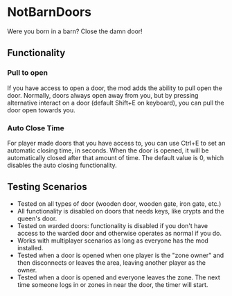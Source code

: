 # NotBarnDoors

Were you born in a barn? Close the damn door!

## Functionality

### Pull to open

If you have access to open a door, the mod adds the ability to pull open the
door. Normally, doors always open away from you, but by pressing alternative
interact on a door (default Shift+E on keyboard), you can pull the door open
towards you.

### Auto Close Time

For player made doors that you have access to, you can use Ctrl+E to set an
automatic closing time, in seconds. When the door is opened, it will be
automatically closed after that amount of time. The default value is 0, which
disables the auto closing functionality.

## Testing Scenarios

- Tested on all types of door (wooden door, wooden gate, iron gate, etc.)
- All functionality is disabled on doors that needs keys, like crypts and the
  queen's door.
- Tested on warded doors: functionality is disabled if you don't have access to
  the warded door and otherwise operates as normal if you do.
- Works with multiplayer scenarios as long as everyone has the mod installed.
- Tested when a door is opened when one player is the "zone owner" and then
  disconnects or leaves the area, leaving another player as the owner.
- Tested when a door is opened and everyone leaves the zone. The next time
  someone logs in or zones in near the door, the timer will start.
